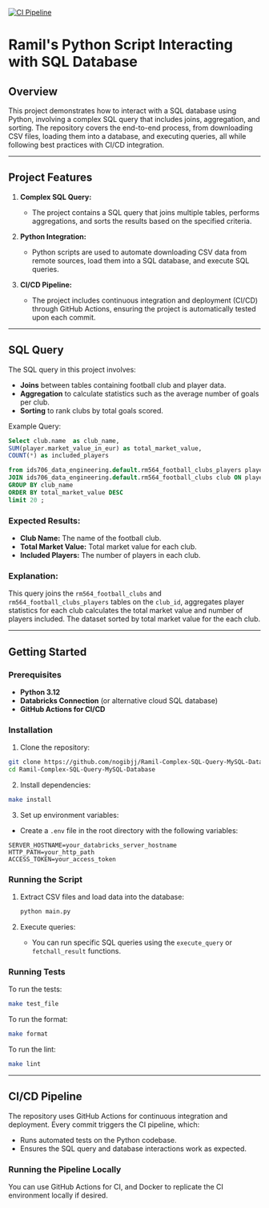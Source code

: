 [![CI Pipeline](https://github.com/Ramil-cyber/Ramil-Complex-SQL-Query-MySQL-Database/actions/workflows/main.yaml/badge.svg)](https://github.com/Ramil-cyber/Ramil-Complex-SQL-Query-MySQL-Database/actions/workflows/main.yaml)

# Ramil's Python Script Interacting with SQL Database

## Overview

This project demonstrates how to interact with a SQL database using Python, involving a complex SQL query that includes joins, aggregation, and sorting. The repository covers the end-to-end process, from downloading CSV files, loading them into a database, and executing queries, all while following best practices with CI/CD integration.

---

## Project Features

1. **Complex SQL Query:**
    - The project contains a SQL query that joins multiple tables, performs aggregations, and sorts the results based on the specified criteria.
  
2. **Python Integration:**
    - Python scripts are used to automate downloading CSV data from remote sources, load them into a SQL database, and execute SQL queries.

3. **CI/CD Pipeline:**
    - The project includes continuous integration and deployment (CI/CD) through GitHub Actions, ensuring the project is automatically tested upon each commit.

---

## SQL Query

The SQL query in this project involves:
- **Joins** between tables containing football club and player data.
- **Aggregation** to calculate statistics such as the average number of goals per club.
- **Sorting** to rank clubs by total goals scored.

Example Query:
```sql
Select club.name  as club_name, 
SUM(player.market_value_in_eur) as total_market_value,
COUNT(*) as included_players

from ids706_data_engineering.default.rm564_football_clubs_players player
JOIN ids706_data_engineering.default.rm564_football_clubs club ON player.current_club_id = club.club_id
GROUP BY club_name
ORDER BY total_market_value DESC
limit 20 ;
```

### Expected Results:
- **Club Name:** The name of the football club.
- **Total Market Value:** Total market value for each club.
- **Included Players:** The number of players in each club.

### Explanation:
This query joins the `rm564_football_clubs` and `rm564_football_clubs_players` tables on the `club_id`, aggregates player statistics for each club calculates the total market value and number of players included. The dataset sorted by total market value for the each club.

---

## Getting Started

### Prerequisites

- **Python 3.12**
- **Databricks Connection** (or alternative cloud SQL database)
- **GitHub Actions for CI/CD**

### Installation

1. Clone the repository:

```bash
git clone https://github.com/nogibjj/Ramil-Complex-SQL-Query-MySQL-Database.git
cd Ramil-Complex-SQL-Query-MySQL-Database
```

2. Install dependencies:

```bash
make install
```

3. Set up environment variables:

- Create a `.env` file in the root directory with the following variables:

```
SERVER_HOSTNAME=your_databricks_server_hostname
HTTP_PATH=your_http_path
ACCESS_TOKEN=your_access_token
```

### Running the Script

1. Extract CSV files and load data into the database:
   ```bash
   python main.py
   ```

2. Execute queries:
   - You can run specific SQL queries using the `execute_query` or `fetchall_result` functions.

### Running Tests

To run the tests:

```bash
make test_file
```

To run the format:

```bash
make format
```

To run the lint:

```bash
make lint
```


---

## CI/CD Pipeline

The repository uses GitHub Actions for continuous integration and deployment. Every commit triggers the CI pipeline, which:
- Runs automated tests on the Python codebase.
- Ensures the SQL query and database interactions work as expected.

### Running the Pipeline Locally

You can use GitHub Actions for CI, and Docker to replicate the CI environment locally if desired.

